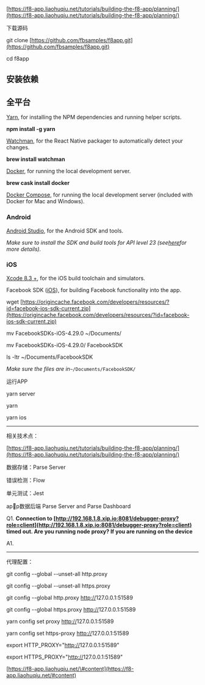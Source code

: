 [https://f8-app.liaohuqiu.net/tutorials/building-the-f8-app/planning/](https://f8-app.liaohuqiu.net/tutorials/building-the-f8-app/planning/)

下载源码

git clone [https://github.com/fbsamples/f8app.git](https://github.com/fbsamples/f8app.git)

cd f8app

## 安装依赖

## 全平台

[Yarn](https://yarnpkg.com/en/docs/install), for installing the NPM dependencies and running helper scripts.

**npm install -g yarn**

[Watchman](https://facebook.github.io/watchman/docs/install.html), for the React Native packager to automatically detect your changes.

**brew install watchman**

[Docker](https://docs.docker.com/engine/installation/), for running the local development server.

**brew cask install docker**

[Docker Compose](https://docs.docker.com/compose/install/), for running the local development server \(included with Docker for Mac and Windows\).

### Android

[Android Studio](https://developer.android.com/studio/install.html), for the Android SDK and tools.

_Make sure to install the SDK and build tools for API level 23 \(see_[_here_](https://facebook.github.io/react-native/docs/getting-started.html)_for more details\)._

### iOS

[Xcode 8.3 +](https://developer.apple.com/download/), for the iOS build toolchain and simulators.

Facebook SDK \([iOS](https://developers.facebook.com/docs/ios/)\), for building Facebook functionality into the app.

wget [https://origincache.facebook.com/developers/resources/?id=facebook-ios-sdk-current.zip](https://origincache.facebook.com/developers/resources/?id=facebook-ios-sdk-current.zip)

mv FacebookSDKs-iOS-4.29.0 ~/Documents/

mv FacebookSDKs-iOS-4.29.0/ FacebookSDK

ls -ltr ~/Documents/FacebookSDK

_Make sure the files are in_`~/Documents/FacebookSDK/`

运行APP

yarn server

yarn

yarn ios

---

相关技术点：

[https://f8-app.liaohuqiu.net/tutorials/building-the-f8-app/planning/](https://f8-app.liaohuqiu.net/tutorials/building-the-f8-app/planning/)

数据存储：Parse Server

错误检测：Flow

单元测试：Jest

app数据后端  Parse Server  and Parse Dashboard

Q1.  **Connection to **[http://192.168.1.8.xip.io:8081/debugger-proxy?role=client](http://192.168.1.8.xip.io:8081/debugger-proxy?role=client)** timed out. Are you running node proxy? If you are running on the device**

A1.

---

代理配置：

git config --global --unset-all http.proxy

git config --global --unset-all https.proxy

git config --global http.proxy [http://](http://192.168.1.12:8888)127.0.0.1:51589

git config --global https.proxy [http://](http://192.168.1.12:8888)127.0.0.1:51589

yarn config set proxy [http://](http://192.168.1.12:8888)127.0.0.1:51589

yarn config set https-proxy [http://](http://192.168.1.12:8888)127.0.0.1:51589

export HTTP\_PROXY="[http://](http://192.168.1.12:8888)127.0.0.1:51589"

export HTTPS\_PROXY="[http://](http://192.168.1.12:8888)127.0.0.1:51589"

[https://f8-app.liaohuqiu.net/\#content](https://f8-app.liaohuqiu.net/#content)

